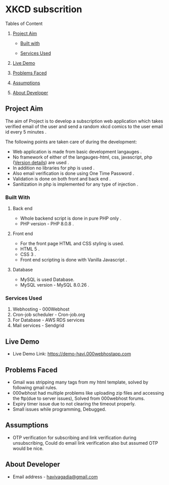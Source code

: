# XKCD subscrition 

Tables of Content
1. [Project Aim](#project-aim)
    * [Built with](#built-with)

    * [Services Used](#services-used)

3. [Live Demo](#live-demo)
4. [Problems Faced](#problems-faced)
5. [Assumptions](#assumptions)
6. [About Developer](#about-developer)


 ## Project Aim
 
 The aim of Project is to develop a subscription web application which takes verified email of the user and send a random xkcd comics to the user email id every 5 minutes .

The following points are taken care of during the development:
* Web application is made from basic development langauges .
* No framework of either of the langauges-html, css, javascript, php ([Version details](#built-with)) are used .
* In addition no libraries for php is used .
* Also email verification is done using One Time Password .
* Validation is done on both front and back end .
* Sanitization in php is implemented for any type of injection .

 
 ### Built With
 1. Back end
      * Whole backend script is done in pure PHP only .
      * PHP version - PHP 8.0.8 .
 
 2. Front end 
      * For the front page HTML and CSS styling is used.
      * HTML 5 .
      * CSS 3 .
      * Front end scripting is done with Vanilla Javascript .
      
3. Database
      * MySQL is used Database.
      * MySQL version - MySQL 8.0.26 .
 
  ### Services Used
  1. Webhosting - 000Webhost
  2. Cron-job scheduler - Cron-job.org
  3. For Database - AWS RDS services
  4. Mail services - Sendgrid


## Live Demo
* Live Demo Link: https://demo-havi.000webhostapp.com
      

## Problems Faced 
* Gmail was stripping many tags from my html template, solved by following gmail rules.
* 000wbhost had multiple problems like uploading zip files and accessing the ftp(due to server issues), Solved from 000webhost forums.
* Expiry timer issue due to not clearing the timeout properly.
* Small issues while programming, Debugged.

## Assumptions
* OTP verification for subscribing and link verification during unsubscribing, Could do email link verification also but assumed OTP would be nice.

## About Developer
* Email address - havivagadia@gmail.com


  

